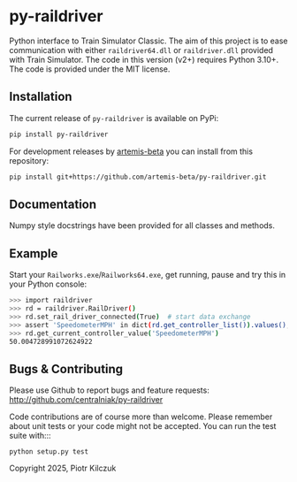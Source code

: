 # py-raildriver

Python interface to Train Simulator Classic. The aim of this project is to ease communication with either `raildriver64.dll` or `raildriver.dll` provided with Train Simulator. The code in this version (v2+) requires Python 3.10+. The code is provided under the MIT license.

## Installation

The current release of `py-raildriver` is available on PyPi:

```sh
pip install py-raildriver
```

For development releases by [artemis-beta](https://github.com/artemis-beta/py-raildriver) you can install from this repository:

```sh
pip install git+https://github.com/artemis-beta/py-raildriver.git
```


## Documentation

Numpy style docstrings have been provided for all classes and methods.


## Example

Start your `Railworks.exe`/`Railworks64.exe`, get running, pause and try this in your Python console:

```sh
>>> import raildriver
>>> rd = raildriver.RailDriver()
>>> rd.set_rail_driver_connected(True)  # start data exchange
>>> assert 'SpeedometerMPH' in dict(rd.get_controller_list()).values(), 'SpeedometerMPH is not available on this loco'
>>> rd.get_current_controller_value('SpeedometerMPH')
50.004728991072624922
```

## Bugs & Contributing

Please use Github to report bugs and feature requests:
http://github.com/centralniak/py-raildriver

Code contributions are of course more than welcome. Please remember about unit tests or your code might not be accepted.
You can run the test suite with:::

    python setup.py test

Copyright 2025, Piotr Kilczuk
